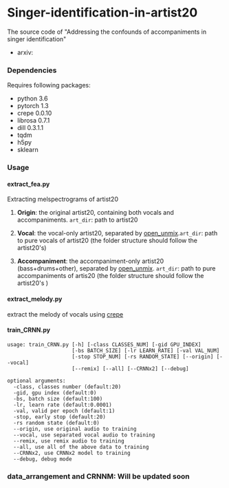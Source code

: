 # Singer-identification-in-artist20
The source code of "Addressing the confounds of accompaniments in singer identification"
- arxiv: 

### Dependencies

Requires following packages:

- python 3.6
- pytorch 1.3
- crepe 0.0.10
- librosa 0.7.1
- dill 0.3.1.1
- tqdm
- h5py
- sklearn

### Usage
#### extract_fea.py
Extracting melspectrograms of artist20 
1. **Origin**: the original artist20, containing both vocals and accompaniments. `art_dir`: path to artist20
    
2. **Vocal**: the vocal-only artist20, separated by [open_unmix](https://github.com/sigsep/open-unmix-pytorch).`art_dir`: path to pure vocals of artist20 (the folder structure should follow the artist20's)
    
3. **Accompaniment**: the accompaniment-only artist20 (bass+drums+other), separated by [open_unmix](https://github.com/sigsep/open-unmix-pytorch). `art_dir`: path to pure accompaniments of artis20 (the folder structure should follow the artist20's )
    
#### extract_melody.py
extract the melody of vocals using [crepe](https://github.com/marl/crepe)
#### train_CRNN.py
```
usage: train_CRNN.py [-h] [-class CLASSES_NUM] [-gid GPU_INDEX]
                     [-bs BATCH_SIZE] [-lr LEARN_RATE] [-val VAL_NUM]  
                     [-stop STOP_NUM] [-rs RANDOM_STATE] [--origin] [--vocal]
                     [--remix] [--all] [--CRNNx2] [--debug]

optional arguments:
  -class, classes number (default:20)
  -gid, gpu index (default:0)
  -bs, batch size (default:100)
  -lr, learn rate (default:0.0001)
  -val, valid per epoch (default:1)
  -stop, early stop (default:20)
  -rs random state (default:0)
  --origin, use original audio to training
  --vocal, use separated vocal audio to training
  --remix, use remix audio to training
  --all, use all of the above data to training
  --CRNNx2, use CRNNx2 model to training
  --debug, debug mode
```
### data_arrangement and CRNNM: Will be updated soon
